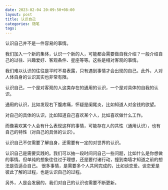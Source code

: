 ```yaml
---
date: 2023-02-04 20:09:50+08:00
layout: post
title: 认识自己
categories: 随笔
tags: 
---
```


认识自己并不是一件容易的事情。

我们加入一个新的集体，认识一个新的人，可能都会需要做自我介绍？一般介绍自己的过往、兴趣爱好、客观条件、星座等等。这些是相对客观的事情。

我们难以认识的往往是平时不易表露，只有遇到事情才会出现的自己。此外，人对人体自身的认识其实也非常有限。

认识自己，一个是对客观的人这类存在的通用的认识，一个是对具体的自我的认识。

通用的认识，比如发现右下腹疼痛，怀疑是阑尾炎，比如知道人对金钱的欲望。

对自己的具体的认识，比如知道自己喜欢某个人，比如喜欢做什么工作。

而像喜欢某个人会有什么表现这样的事情，可能存在人的共性（通用认识），也有自己的特性（对自己的具体的认识）。

认识自己不仅需要了解自身，还需要有一定的对世界的认识。

认识自己是需要实践的。我们可以抽一段时间问自己一些问题，比如什么是你想做的事情。但单纯的想象往往过于理想，还是要付诸行动，撞到南墙才知道之前的想法是否适合自己。
很多事情，是需要多个人共同完成的，比如谈恋爱。谈恋爱是彼此了解的过程，也是认识自己的过程。

另外，人是会发展的，我们对自己的认识也需要不断更新。













